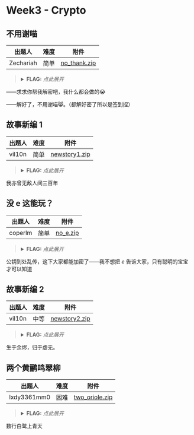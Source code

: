 # Week3 - Crypto

## 不用谢喵

| 出题人 | 难度 | 附件 |
|-----|-----|-----|
| Zechariah | 简单 | [no_thank.zip](https://github.com/project-newstar/newstar-ctf-2024/releases/download/attachment-week3/no_thank.zip) |

> <details><summary><strong>FLAG:</strong> <i>点此展开</i></summary>
> `flag{HOw_c4REfu1Ly_yOu_O65ERve!}`
> </details>

——求求你帮我解密吧，我什么都会做的😭

——解好了，不用谢喵😸。（都解好密了所以是签到捏）

## 故事新编 1

| 出题人 | 难度 | 附件 |
|-----|-----|-----|
| vil10n | 简单 | [newstory1.zip](https://github.com/project-newstar/newstar-ctf-2024/releases/download/attachment-week3/newstory1.zip) |

> <details><summary><strong>FLAG:</strong> <i>点此展开</i></summary>
> `flag{b14375358eabfea4e405bd2186936289}`
> </details>

我亦曾无敌人间三百年

## 没 e 这能玩？

| 出题人 | 难度 | 附件 |
|-----|-----|-----|
| coperlm | 简单 | [no_e.zip](https://github.com/project-newstar/newstar-ctf-2024/releases/download/attachment-week3/no_e.zip) |

> <details><summary><strong>FLAG:</strong> <i>点此展开</i></summary>
> `flag{th1s_2s_A_rea119_f34ggg}`
> </details>

公钥到处乱传，这下大家都能加密了——我不想把 $e$ 告诉大家，只有聪明的宝宝才可以知道

## 故事新编 2

| 出题人 | 难度 | 附件 |
|-----|-----|-----|
| vil10n | 中等 | [newstory2.zip](https://github.com/project-newstar/newstar-ctf-2024/releases/download/attachment-week3/newstory2.zip) |

> <details><summary><strong>FLAG:</strong> <i>点此展开</i></summary>
> `flag{8bc383165248f2e45a6910960a61e6a8}`
> </details>

生于余烬，归于虚无。

## 两个黄鹂鸣翠柳

| 出题人 | 难度 | 附件 |
|-----|-----|-----|
| lxdy3361mm0 | 困难 | [two_oriole.zip](https://github.com/project-newstar/newstar-ctf-2024/releases/download/attachment-week3/two_oriole.zip) |

> <details><summary><strong>FLAG:</strong> <i>点此展开</i></summary>
> `flag{V_me_the_flag}`
> </details>

数行白鹭上青天
